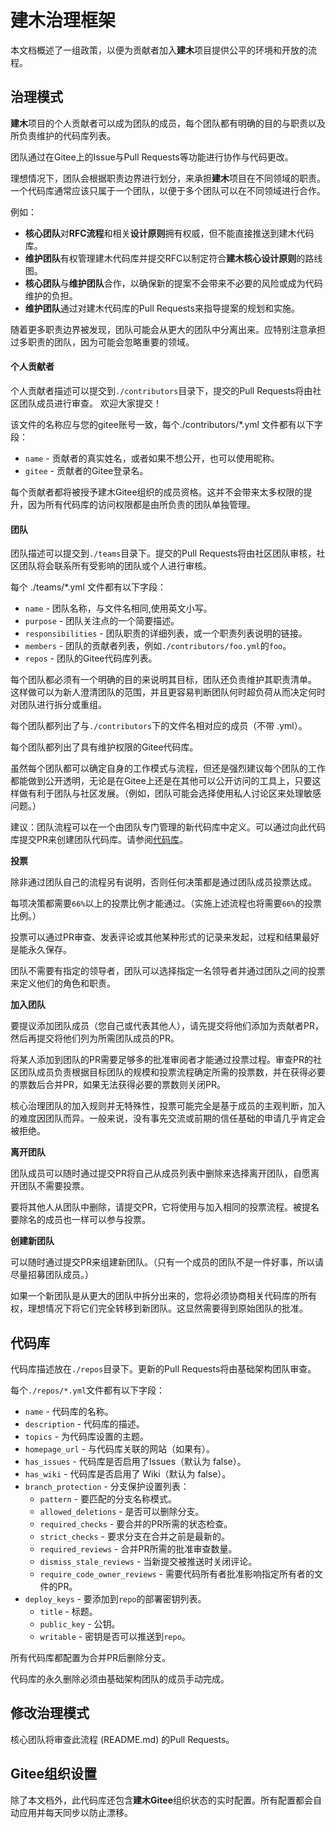# 建木治理框架

本文档概述了一组政策，以便为贡献者加入**建木**项目提供公平的环境和开放的流程。

## 治理模式

**建木**项目的个人贡献者可以成为团队的成员，每个团队都有明确的目的与职责以及所负责维护的代码库列表。

团队通过在Gitee上的Issue与Pull Requests等功能进行协作与代码更改。

理想情况下，团队会根据职责边界进行划分，来承担**建木**项目在不同领域的职责。一个代码库通常应该只属于一个团队，以便于多个团队可以在不同领域进行合作。

例如：

* **核心团队**对**RFC流程**和相关**设计原则**拥有权威，但不能直接推送到建木代码库。
* **维护团队**有权管理建木代码库并提交RFC以制定符合**建木核心设计原则**的路线图。
* **核心团队**与**维护团队**合作，以确保新的提案不会带来不必要的风险或成为代码维护的负担。
* **维护团队**通过对建木代码库的Pull Requests来指导提案的规划和实施。

随着更多职责边界被发现，团队可能会从更大的团队中分离出来。应特别注意承担过多职责的团队，因为可能会忽略重要的领域。

#### 个人贡献者

个人贡献者描述可以提交到`./contributors`目录下，提交的Pull Requests将由社区团队成员进行审查。 欢迎大家提交！

该文件的名称应与您的gitee账号一致，每个./contributors/*.yml 文件都有以下字段：

* `name` - 贡献者的真实姓名，或者如果不想公开，也可以使用昵称。
* `gitee` - 贡献者的Gitee登录名。

每个贡献者都将被授予建木Gitee组织的成员资格。这并不会带来太多权限的提升，因为所有代码库的访问权限都是由所负责的团队单独管理。

#### 团队
团队描述可以提交到`./teams`目录下。提交的Pull Requests将由社区团队审核，社区团队将会联系所有受影响的团队或个人进行审核。

每个 ./teams/*.yml 文件都有以下字段：

* `name` - 团队名称，与文件名相同,使用英文小写。
* `purpose` - 团队关注点的一个简要描述。
* `responsibilities` - 团队职责的详细列表，或一个职责列表说明的链接。
* `members` - 团队的贡献者列表，例如`./contributors/foo.yml`的`foo`。
* `repos` - 团队的Gitee代码库列表。

每个团队都必须有一个明确的目的来说明其目标，团队还负责维护其职责清单。 这样做可以为新人澄清团队的范围，并且更容易判断团队何时超负荷从而决定何时对团队进行拆分或重组。

每个团队都列出了与`./contributors`下的文件名相对应的成员（不带 .yml）。

每个团队都列出了具有维护权限的Gitee代码库。

虽然每个团队都可以确定自身的工作模式与流程，但还是强烈建议每个团队的工作都能做到公开透明，无论是在Gitee上还是在其他可以公开访问的工具上，只要这样做有利于团队与社区发展。（例如，团队可能会选择使用私人讨论区来处理敏感问题。）

建议：团队流程可以在一个由团队专门管理的新代码库中定义。可以通过向此代码库提交PR来创建团队代码库。请参阅[代码库](#代码库)。

**投票**

除非通过团队自己的流程另有说明，否则任何决策都是通过团队成员投票达成。

每项决策都需要`66%`以上的投票比例才能通过。（实施上述流程也将需要`66%`的投票比例。）

投票可以通过PR审查、发表评论或其他某种形式的记录来发起，过程和结果最好是能永久保存。

团队不需要有指定的领导者，团队可以选择指定一名领导者并通过团队之间的投票来定义他们的角色和职责。

**加入团队**

要提议添加团队成员（您自己或代表其他人），请先提交将他们添加为贡献者PR，然后再提交将他们列为所需团队成员的PR。

将某人添加到团队的PR需要足够多的批准审阅者才能通过投票过程。审查PR的社区团队成员负责根据目标团队的规模和投票流程确定所需的投票数，并在获得必要的票数后合并PR，如果无法获得必要的票数则关闭PR。

核心治理团队的加入规则并无特殊性，投票可能完全是基于成员的主观判断，加入的难度因团队而异。一般来说，没有事先交流或前期的信任基础的申请几乎肯定会被拒绝。

**离开团队**

团队成员可以随时通过提交PR将自己从成员列表中删除来选择离开团队，自愿离开团队不需要投票。

要将其他人从团队中删除，请提交PR，它将使用与加入相同的投票流程。被提名要除名的成员也一样可以参与投票。

**创建新团队**

可以随时通过提交PR来组建新团队。（只有一个成员的团队不是一件好事，所以请尽量招募团队成员。）

如果一个新团队是从更大的团队中拆分出来的，您将必须协商相关代码库的所有权，理想情况下将它们完全转移到新团队。这显然需要得到原始团队的批准。

## 代码库
代码库描述放在`./repos`目录下。更新的Pull Requests将由基础架构团队审查。

每个`./repos/*.yml`文件都有以下字段：

* `name` - 代码库的名称。
* `description` - 代码库的描述。
* `topics` - 为代码库设置的主题。
* `homepage_url` - 与代码库关联的网站（如果有）。
* `has_issues` - 代码库是否启用了Issues（默认为 false）。
* `has_wiki` - 代码库是否启用了 Wiki（默认为 false）。
* `branch_protection` - 分支保护设置列表：
    * `pattern` - 要匹配的分支名称模式。
    * `allowed_deletions` - 是否可以删除分支。
    * `required_checks` - 要合并的PR所需的状态检查。
    * `strict_checks` - 要求分支在合并之前是最新的。
    * `required_reviews` - 合并PR所需的批准审查数量。
    * `dismiss_stale_reviews` - 当新提交被推送时关闭评论。
    * `require_code_owner_reviews` - 需要代码所有者批准影响指定所有者的文件的PR。
* `deploy_keys` - 要添加到`repo`的部署密钥列表。
    * `title` - 标题。
    * `public_key` - 公钥。
    * `writable` - 密钥是否可以推送到`repo`。 

所有代码库都配置为合并PR后删除分支。

代码库的永久删除必须由基础架构团队的成员手动完成。

## 修改治理模式

核心团队将审查此流程 (README.md) 的Pull Requests。

## Gitee组织设置

除了本文档外，此代码库还包含**建木Gitee**组织状态的实时配置。所有配置都会自动应用并每天同步以防止漂移。
